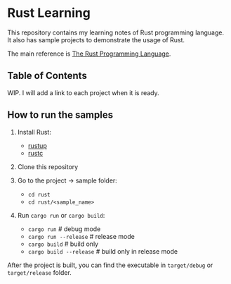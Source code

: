 # Rust Learning
This repository contains my learning notes of Rust programming language.
It also has sample projects to demonstrate the usage of Rust.

The main reference is [The Rust Programming Language](https://doc.rust-lang.org/book/).

## Table of Contents
WIP. I will add a link to each project when it is ready.

## How to run the samples
1. Install Rust:
    - [rustup](https://rustup.rs/)
    - [rustc](https://www.rust-lang.org/tools/install)

2. Clone this repository
3. Go to the project -> sample folder:
    - `cd rust`
    - `cd rust/<sample_name>`

4. Run `cargo run` or `cargo build`:
    - `cargo run` # debug mode
    - `cargo run --release` # release mode
    - `cargo build` # build only
    - `cargo build --release` # build only in release mode

After the project is built, you can find the executable in `target/debug` or `target/release` folder.

